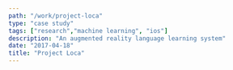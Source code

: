 ```yaml
---
path: "/work/project-loca"
type: "case study"
tags: ["research","machine learning", "ios"]
description: "An augmented reality language learning system"
date: "2017-04-18"
title: "Project Loca"
---
```

